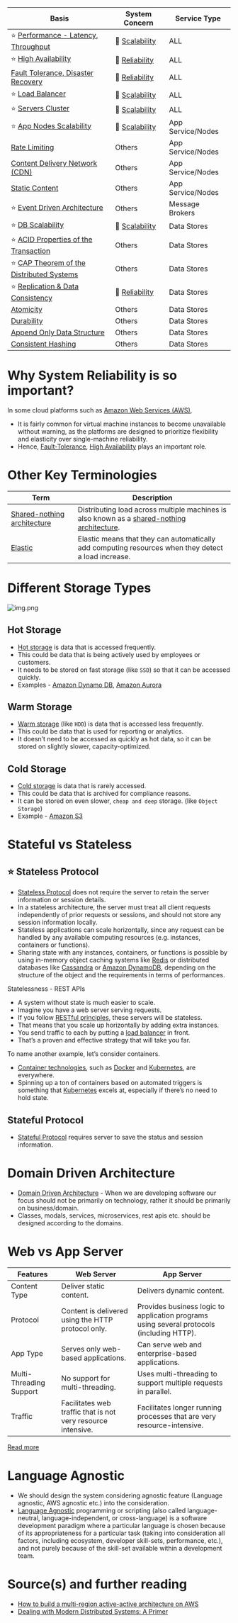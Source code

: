 
| Basis                                                                                  | System Concern                                     | Service Type      |
|----------------------------------------------------------------------------------------|----------------------------------------------------|-------------------|
| :star: [Performance - Latency, Throughput](Scalability/LatencyThroughput.md)           | :rocket: [Scalability](Scalability/Readme.md)      | ALL               |
| :star: [High Availability](Reliability/HighAvailability.md)                            | :handshake: [Reliability](Reliability/Readme.md)   | ALL               |
| [Fault Tolerance, Disaster Recovery](Reliability/FaultTolerance.md)   | :handshake: [Reliability](Reliability/Readme.md)   | ALL               |
| :star: [Load Balancer](Scalability/LoadBalancer.md)                                    | :rocket: [Scalability](Scalability/Readme.md)      | ALL               |
| :star: [Servers Cluster](Scalability/ServersCluster.md)                                | :rocket: [Scalability](Scalability/Readme.md)      | ALL               |
| :star: [App Nodes Scalability](Scalability/AppNodesScalability.md)                     | :rocket: [Scalability](Scalability/Readme.md)      | App Service/Nodes |
| [Rate Limiting](../../3_HLDDesignProblems/RateLimiterAPI/Readme.md)                    | Others                                             | App Service/Nodes |
| [Content Delivery Network (CDN)](CDNs/CDNs.md)                                         | Others                                             | App Service/Nodes |
| [Static Content](CDNs/StaticContentWithCDN.md)                                         | Others                                             | App Service/Nodes |
| :star: [Event Driven Architecture](MessageBrokers/EventDrivenArchitecture.md)          | Others                                             | Message Brokers   |
| :star: [DB Scalability](Scalability/DBScalability.md)                                  | :rocket: [Scalability](Scalability/Readme.md)      | Data Stores       |
| :star: [ACID Properties of the Transaction](Database/ACIDPropertyTransaction.md)       | Others                                             | Data Stores       |
| :star: [CAP Theorem of the Distributed Systems](Database/CAPTheorem.md)                | Others                                             | Data Stores       |
| :star: [Replication & Data Consistency](Database/ReplicationAndDataConsistency.md)     | :handshake: [Reliability](Reliability/Readme.md)   | Data Stores       |
| [Atomicity](Database/Atomicity.md)                                                     | Others                                             | Data Stores       |
| [Durability](Database/Durability.md)                                                   | Others                                             | Data Stores       |
| [Append Only Data Structure](Database/AppendOnlyDataStructure.md)                      | Others                                             | Data Stores       |
| [Consistent Hashing](Database/ConsistentHashing.md)                                    | Others                                             | Data Stores       |

# Why System Reliability is so important?

In some cloud platforms such as [Amazon Web Services (AWS)](../../2_AWSComponents/Readme.md),
- It is fairly common for virtual machine instances to become unavailable without warning, as the platforms are designed to prioritize flexibility and elasticity over single-machine reliability.
- Hence, [Fault-Tolerance](Reliability/FaultTolerance.md), [High Availability](Reliability/HighAvailability.md) plays an important role.

# Other Key Terminologies

| Term                        | Description                                                                                                                                             |
|-----------------------------|---------------------------------------------------------------------------------------------------------------------------------------------------------|
| [Shared-nothing architecture](https://en.wikipedia.org/wiki/Shared-nothing_architecture) | Distributing load across multiple machines is also known as a [shared-nothing architecture](https://en.wikipedia.org/wiki/Shared-nothing_architecture). |
| [Elastic](https://www.merriam-webster.com/dictionary/elastic)                     | Elastic means that they can automatically add computing resources when they detect a load increase.                                                     |

# Different Storage Types

![img.png](https://www.ctera.com/wp-content/uploads/2019/02/Ctera-Cool-Medium-Hot-Graphic-051122.jpg)

## Hot Storage
- [Hot storage](https://www.ctera.com/company/blog/differences-hot-warm-cold-file-storage/) is data that is accessed frequently.
- This could be data that is being actively used by employees or customers.
- It needs to be stored on fast storage (like `SSD`) so that it can be accessed quickly.
- Examples - [Amazon Dynamo DB](../../2_AWSComponents/6_DatabaseServices/AmazonDynamoDB/Readme.md), [Amazon Aurora](../../2_AWSComponents/6_DatabaseServices/AmazonRDS)

## Warm Storage
- [Warm storage](https://www.ctera.com/company/blog/differences-hot-warm-cold-file-storage/) (like `HDD`) is data that is accessed less frequently.
- This could be data that is used for reporting or analytics.
- It doesn’t need to be accessed as quickly as hot data, so it can be stored on slightly slower, capacity-optimized.

## Cold Storage
- [Cold storage](https://www.ctera.com/company/blog/differences-hot-warm-cold-file-storage/) is data that is rarely accessed.
- This could be data that is archived for compliance reasons.
- It can be stored on even slower, `cheap and deep` storage. (like `Object Storage`)
- Example - [Amazon S3](../../2_AWSComponents/7_StorageServices/3_ObjectStorageTypes/AmazonS3/Readme.md)

# Stateful vs Stateless

## :star: Stateless Protocol
- [Stateless Protocol](https://www.geeksforgeeks.org/difference-between-stateless-and-stateful-protocol/) does not require the server to retain the server information or session details.
- In a stateless architecture, the server must treat all client requests independently of prior requests or sessions, and should not store any session information locally.
- Stateless applications can scale horizontally, since any request can be handled by any available computing resources (e.g. instances, containers or functions).
- Sharing state with any instances, containers, or functions is possible by using in-memory object caching systems like [Redis](../3_DatabaseComponents/In-Memory-Cache/Redis) or distributed databases like [Cassandra](../3_DatabaseComponents/NoSQL-Databases/ApacheCasandra.md) or [Amazon DynamoDB](../../2_AWSComponents/6_DatabaseServices/AmazonDynamoDB/Readme.md), depending on the structure of the object and the requirements in terms of performances.

Statelessness - REST APIs
- A system without state is much easier to scale.
- Imagine you have a web server serving requests.
- If you follow [RESTful principles](../2_APITechOptions/REST.md), these servers will be stateless.
- That means that you scale up horizontally by adding extra instances.
- You send traffic to each by putting a [load balancer](Scalability/LoadBalancer.md) in front.
- That’s a proven and effective strategy that will take you far.

To name another example, let’s consider containers.
- [Container technologies](../6_ContainerOrchestrationServices/Readme.md), such as [Docker](../6_ContainerOrchestrationServices/Docker/Readme.md) and [Kubernetes](../6_ContainerOrchestrationServices/Kubernates.md), are everywhere.
- Spinning up a ton of containers based on automated triggers is something that [Kubernetes](../6_ContainerOrchestrationServices/Kubernates.md) excels at, especially if there’s no need to hold state.

## Stateful Protocol
- [Stateful Protocol](https://www.geeksforgeeks.org/difference-between-stateless-and-stateful-protocol/) requires server to save the status and session information.

# Domain Driven Architecture
- [Domain Driven Architecture](https://www.geeksforgeeks.org/domain-driven-design-ddd/) - When we are developing software our focus should not be primarily on technology, rather it should be primarily on business/domain.
- Classes, modals, services, microservices, rest apis etc. should be designed according to the domains.

# Web vs App Server

| Features                | Web Server                                                   | App Server                                                                                |
|-------------------------|--------------------------------------------------------------|-------------------------------------------------------------------------------------------|
| Content Type            | Deliver static content.                                      | Delivers dynamic content.                                                                 |
| Protocol                | Content is delivered using the HTTP protocol only.           | Provides business logic to application programs using several protocols (including HTTP). |
| App Type                | Serves only web-based applications.                          | Can serve web and enterprise-based applications.                                          |
| Multi-Threading Support | No support for multi-threading.                              | Uses multi-threading to support multiple requests in parallel.                            |
| Traffic                 | Facilitates web traffic that is not very resource intensive. | Facilitates longer running processes that are very resource-intensive.                    |

[Read more](https://www.educative.io/answers/web-server-vs-application-server)

# Language Agnostic
- We should design the system considering agnostic feature (Language agnostic, AWS agnostic etc.) into the consideration.
- [Language Agnostic](https://en.wikipedia.org/wiki/Language-agnostic) programming or scripting (also called language-neutral, language-independent, or cross-language) is a software development paradigm where a particular language is chosen because of its appropriateness for a particular task (taking into consideration all factors, including ecosystem, developer skill-sets, performance, etc.), and not purely because of the skill-set available within a development team.

# Source(s) and further reading
- [How to build a multi-region active-active architecture on AWS](https://acloudguru.com/blog/engineering/why-and-how-do-we-build-a-multi-region-active-active-architecture)
- [Dealing with Modern Distributed Systems: A Primer](https://thinkingoutcloud.org/2021/01/19/dealing-with-modern-distributed-systems-a-primer/)



